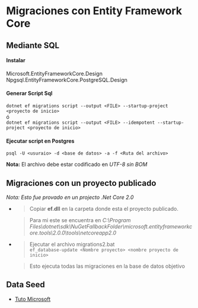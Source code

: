 # Migraciones con Entity Framework Core

## Mediante SQL
#### Instalar
Microsoft.EntityFrameworkCore.Design  
Npgsql.EntityFrameworkCore.PostgreSQL.Design  

#### Generar Script Sql
`dotnet ef migrations script --output <FILE> --startup-project <proyecto de inicio>`  
ó  
`dotnet ef migrations script --output <FILE> --idempotent --startup-project <proyecto de inicio>`  

#### Ejecutar script en Postgres
`psql -U <usuraio> -d <base de datos> -a -f <Ruta del archivo>`  

**Nota:** El archivo debe estar codificado en *UTF-8 sin BOM*  

## Migraciones con un proyecto publicado

_Nota: Esto fue provado en un projecto .Net Core 2.0_

* > Copiar **ef.dll** en la carpeta donde esta el proyecto publicado.  

  > Para mi este se encuentra en _C:\Program Files\dotnet\sdk\NuGetFallbackFolder\microsoft.entityframeworkcore.tools\2.0.0\tools\netcoreapp2.0_

* >Ejecutar el archivo migrations2.bat  
  `ef_database-update <Nombre proyecto> <nombre proyecto de inicio>`  
    
  >Esto ejecuta todas las migraciones en la base de datos objetivo

## Data Seed
* [Tuto Microsoft](https://docs.microsoft.com/en-us/aspnet/core/data/ef-mvc/complex-data-model)
